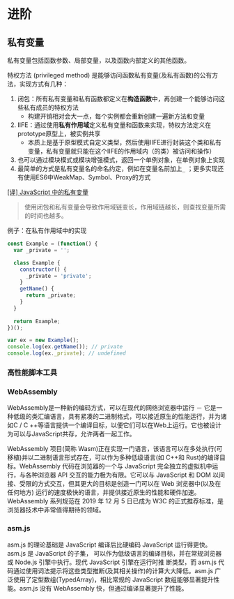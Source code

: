 # 进阶

## 私有变量

私有变量包括函数参数、局部变量，以及函数内部定义的其他函数。

特权方法 (privileged method) 是能够访问函数私有变量(及私有函数)的公有方法，实现方式有几种：

1. 闭包：所有私有变量和私有函数都定义在**构造函数**中，再创建一个能够访问这些私有成员的特权方法
   - 构建开销相对会大一点，每个实例都会重新创建一遍新方法和变量
2. IIFE：通过使用**私有作用域**定义私有变量和函数来实现，特权方法定义在prototype原型上，被实例共享
   - 本质上是基于原型模式自定义类型，然后使用IIFE进行封装这个类和私有变量，私有变量就只能在这个IIFE的作用域内（的类）被访问和操作）
3. 也可以通过模块模式或模块增强模式，返回一个单例对象，在单例对象上实现
4. 最简单的方式是私有变量名的命名约定，例如在变量名前加上`_` ；更多实现还有使用ES6中WeakMap、Symbol、Proxy的方式

[[译] JavaScript 中的私有变量](https://juejin.cn/post/6844903565769572366)

> 使用闭包和私有变量会导致作用域链变长，作用域链越长，则查找变量所需的时间也越多。

例子：在私有作用域中的实现

```js
const Example = (function() {
  var _private = '';

  class Example {
    constructor() {
      _private = 'private';
    }
    getName() {
      return _private;
    }
  }
  
  return Example;
})();

var ex = new Example();
console.log(ex.getName()); // private
console.log(ex._private); // undefined
```

### 高性能脚本工具

### WebAssembly

WebAssembly是一种新的编码方式，可以在现代的网络浏览器中运行 － 它是一种低级的类汇编语言，具有紧凑的二进制格式，可以接近原生的性能运行，并为诸如C / C ++等语言提供一个编译目标，以便它们可以在Web上运行。它也被设计为可以与JavaScript共存，允许两者一起工作。

WebAssembly 项目(简称 Wasm)正在实现一门语言，该语言可以在多处执行(可移植)并以二进制语言形式存在，可以作为多种低级语言(如 C++和 Rust)的编译目标。WebAssembly 代码在浏览器的一个与 JavaScript 完全独立的虚拟机中运行，与各种浏览器 API 交互的能力极为有限。它可以与 JavaScript 和 DOM 以间接、受限的方式交互，但其更大的目标是创造一门可以在 Web 浏览器中(以及在任何地方) 运行的速度极快的语言，并提供接近原生的性能和硬件加速。WebAssembly 系列规范在 2019 年 12 月 5 日已成为 W3C 的正式推荐标准，是浏览器技术中非常值得期待的领域。

### asm.js

asm.js 的理论基础是 JavaScript 编译后比硬编码 JavaScript 运行得更快。asm.js 是 JavaScript 的子集， 可以作为低级语言的编译目标，并在常规浏览器或 Node.js 引擎中执行。现代 JavaScript 引擎在运行时推 断类型，而 asm.js 代码通过使用词法提示将这些类型推断(及其相关操作)的计算大大降低。asm.js 广 泛使用了定型数组(TypedArray)，相比常规的 JavaScript 数组能够显著提升性能。asm.js 没有 WebAssembly 快，但通过编译显著提升了性能。
